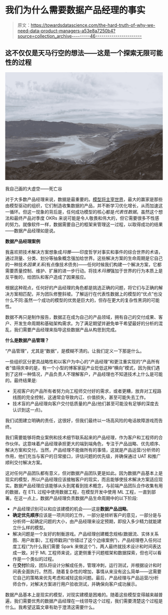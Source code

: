# 我们为什么需要数据产品经理的事实

> 原文：<https://towardsdatascience.com/the-hard-truth-of-why-we-need-data-product-managers-a53e8a7250b4?source=collection_archive---------46----------------------->

## 这不仅仅是天马行空的想法——这是一个探索无限可能性的过程

![](img/bf960324f58aeb9c4db1e5524dcfe081.png)

我自己画的大虚空——死亡谷

对于大多数产品经理来说，数据是最重要的。[模型将主宰世界](https://www.wsj.com/articles/models-will-run-the-world-1534716720)，最大的赢家是那些由模型驱动的组织，它们制造收集数据的产品，并不断学习优化增长，从而加速这一循环。但这一现象的背后是，任何成功模型的核心都是*代表性数据*。虽然这个想法和最终产品对季度 OKRs 来说可能是令人敬畏和伟大的，但它需要很多不性感的努力。就像软件一样，数据需要自己的框架来管理这一过程，以取得成功的结果——数据产品经理如是说。

**数据产品经理案例**

我喜欢把技术解决方案想象成*玛雅*——印度哲学对事实和事件的综合世界的术语，通过测量、分类、划分等抽象概念强加给世界。这些解决方案的生命周期是它自己的一种技术*因果关系*(有点像技术债务)——任何时候我们构建一个解决方案，它都需要质量控制、维护、扩展的进一步行动。将技术*玛雅*强加于世界的行为本质上是反平衡的，给团队和客户造成了因果报应。

根据这种观点，任何好的产品经理的角色都是挑选正确的问题，将它们与正确的解决方案相匹配，并为团队修整斜坡。了解运行在代表性数据上的模型的“优点”也没什么不同:虽然一个成功的模型的优势是巨大的，但存在更大的复杂性黑洞的可能性。

数据不再只是制作报告，数据正在成为自己的产品领域，拥有自己的交付成果、客户、开发生命周期和基础架构需求。为了满足期望并避免单干希望最好的分析的混乱，我们需要产品经理来指导这些数据产品从构思到完成。

**什么是数据产品管理？**

“产品管理”，尤其是“数据”，是模糊不清的。让我们定义一下那是什么。

一些组织区分更具战略性和以客户为中心的“产品经理”和更注重实现的“产品所有者”值得庆幸的是，有一个小型的博客家庭产业贬低这种“横向”模式，因为我们遇到了这样一种情况，产品负责人不理解客户，产品经理也不知道技术上什么是可能的。最终结果是:

*   无视客户的产品所有者努力向工程师交付好的需求，或者更糟，放弃对工程路线图的完全控制，这通常会导致内讧、价值损失，甚至可能失去工作。
*   技术盲的产品经理向客户交付低质量的产品(他们甚至可能没有足够的深度去认识到这一点)。

我们试图建立明确的责任，这很好，但我们最终以一场高风险的电话故障游戏而告终。

我们需要能够将商业案例和技术细节联系起来的产品经理，作为客户和工程师的合作伙伴。这意味着产品经理承担更大的端到端角色，专注于产品战略、优先顺序、解决方案和交付。当然，产品经理不能做所有的事情，这就是产品运营/分析师的作用，他们充当与客户的日常接口，评估问题的优先级，并确保通过 UAT 和推广顺利交付解决方案。

这对任何产品团队都有意义，但对数据产品团队更是如此。因为数据产品基本上是现实的模型，所以产品经理应该接触客户的现实，而且能够使技术解决方案适应现实。数据产品经理应该能够从头到尾看到技术概念，与前端产品团队合作收集有用的数据，在 ETL 过程中使用数据工程，在模型开发中使用 ML 工程，一直到部署。在这一点上，数据产品经理负责数据产品生命周期中的以下阶段:

*   产品经理识别可以和应该建模的机会——这是**数据产品战略**。
*   **确定优先顺序**应该是一项共同的工作，一部分是倾听客户的意见，一部分是与分析师一起确定问题的大小，由产品经理来设定预期，即投入多少精力就能建立什么样的模型。
*   解决问题是一个友好的制衡游戏。产品经理创建概念规格(数据流、实体关系图、用户故事)，工程师戳洞(“你错过了这个边缘案例”)，产品经理卷入任何过度工程(“为什么我们需要 Spark 来做这个”)，两人最终就技术设计和时间表达成一致。对于 ML 工程师来说，这更侧重于问题框架和数据探索，但也可以看作是一个类似的过程。
*   在**交付**阶段，团队将设计分解成任务，管理冲刺，运行测试，并根据设计和时间表全面执行。然而，随着复杂性的增加，事情从来没有这么简单——这需要它自己的策略来优先考虑和减轻这些问题。最后，产品经理与产品运营/分析师合作，对解决方案进行用户验收测试，并确保向客户成功展示。

数据产品基本上是现实的模型，对现实建模是困难的。随着这些模型变得越来越普遍，我们需要优秀的数据产品经理在一线领导这个过程，我们需要清楚这个过程是什么。我希望这篇文章有助于澄清这需要什么。